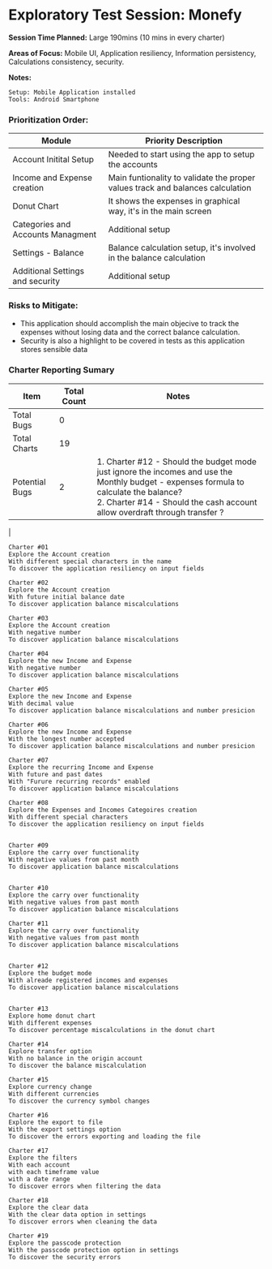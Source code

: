 # Exploratory Test Session: Monefy

**Session Time Planned:** Large 190mins (10 mins in every charter)

**Areas of Focus:** Mobile UI, Application resiliency, Information persistency, Calculations consistency, security.

**Notes:**

	Setup: Mobile Application installed
	Tools: Android Smartphone

### Prioritization Order:

| Module | Priority Description |
| ----------- | ----------- | 
| Account Initital Setup  | Needed to start using the app to setup the accounts |
| Income and Expense creation | Main funtionality to validate the proper values track and balances calculation |
| Donut Chart | It shows the expenses in graphical way, it's in the main screen |
| Categories and Accounts Managment | Additional setup |
| Settings - Balance | Balance calculation setup, it's involved in the balance calculation |
| Additional Settings and security | Additional setup |

### Risks to Mitigate:
- This application should accomplish the main objecive to track the expenses without losing data and the correct balance calculation. 
- Security is also a highlight to be covered in tests as this application stores sensible data

### Charter Reporting Sumary
| Item | Total Count | Notes |
| ----------- | ----------- | ----------- |
| Total Bugs  | 0       |  |
| Total Charts   | 19        | |
| Potential Bugs | 2     | 1. Charter #12 - Should the budget mode just ignore the incomes and use the Monthly budget - expenses formula to calculate the balance? <br> 2. Charter #14 - Should the cash account allow overdraft through transfer ?
|


    Charter #01
    Explore the Account creation
    With different special characters in the name
    To discover the application resiliency on input fields

    Charter #02
    Explore the Account creation
    With future initial balance date
    To discover application balance miscalculations

    Charter #03
    Explore the Account creation
    With negative number
    To discover application balance miscalculations

    Charter #04
    Explore the new Income and Expense
    With negative number
    To discover application balance miscalculations

    Charter #05
    Explore the new Income and Expense
    With decimal value
    To discover application balance miscalculations and number presicion

    Charter #06
    Explore the new Income and Expense
    With the longest number accepted
    To discover application balance miscalculations and number presicion

    Charter #07
    Explore the recurring Income and Expense
    With future and past dates 
    With "Furure recurring records" enabled
    To discover application balance miscalculations

    Charter #08
    Explore the Expenses and Incomes Categoires creation
    With different special characters
    To discover the application resiliency on input fields


    Charter #09
    Explore the carry over functionality
    With negative values from past month
    To discover application balance miscalculations


    Charter #10
    Explore the carry over functionality
    With negative values from past month
    To discover application balance miscalculations

    Charter #11
    Explore the carry over functionality
    With negative values from past month
    To discover application balance miscalculations


    Charter #12
    Explore the budget mode
    With alreade registered incomes and expenses
    To discover application balance miscalculations


    Charter #13
    Explore home donut chart
    With different expenses
    To discover percentage miscalculations in the donut chart

    Charter #14
    Explore transfer option
    With no balance in the origin account
    To discover the balance miscalculation

    Charter #15
    Explore currency change
    With different currencies
    To discover the currency symbol changes

    Charter #16
    Explore the export to file
    With the export settings option
    To discover the errors exporting and loading the file

    Charter #17
    Explore the filters
    With each account
    with each timeframe value
    with a date range
    To discover errors when filtering the data

    Charter #18
    Explore the clear data 
    With the clear data option in settings
    To discover errors when cleaning the data

    Charter #19
    Explore the passcode protection
    With the passcode protection option in settings
    To discover the security errors 






